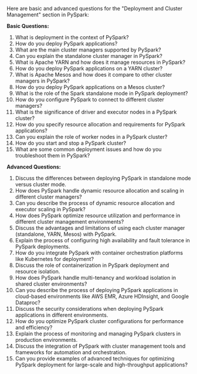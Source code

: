 Here are basic and advanced questions for the "Deployment and Cluster Management" section in PySpark:

**Basic Questions:**

1. What is deployment in the context of PySpark?
2. How do you deploy PySpark applications?
3. What are the main cluster managers supported by PySpark?
4. Can you explain the standalone cluster manager in PySpark?
5. What is Apache YARN and how does it manage resources in PySpark?
6. How do you deploy PySpark applications on a YARN cluster?
7. What is Apache Mesos and how does it compare to other cluster managers in PySpark?
8. How do you deploy PySpark applications on a Mesos cluster?
9. What is the role of the Spark standalone mode in PySpark deployment?
10. How do you configure PySpark to connect to different cluster managers?
11. What is the significance of driver and executor nodes in a PySpark cluster?
12. How do you specify resource allocation and requirements for PySpark applications?
13. Can you explain the role of worker nodes in a PySpark cluster?
14. How do you start and stop a PySpark cluster?
15. What are some common deployment issues and how do you troubleshoot them in PySpark?

**Advanced Questions:**

1. Discuss the differences between deploying PySpark in standalone mode versus cluster mode.
2. How does PySpark handle dynamic resource allocation and scaling in different cluster managers?
3. Can you describe the process of dynamic resource allocation and executor scaling in PySpark?
4. How does PySpark optimize resource utilization and performance in different cluster management environments?
5. Discuss the advantages and limitations of using each cluster manager (standalone, YARN, Mesos) with PySpark.
6. Explain the process of configuring high availability and fault tolerance in PySpark deployments.
7. How do you integrate PySpark with container orchestration platforms like Kubernetes for deployment?
8. Discuss the role of containerization in PySpark deployment and resource isolation.
9. How does PySpark handle multi-tenancy and workload isolation in shared cluster environments?
10. Can you describe the process of deploying PySpark applications in cloud-based environments like AWS EMR, Azure HDInsight, and Google Dataproc?
11. Discuss the security considerations when deploying PySpark applications in different environments.
12. How do you optimize PySpark cluster configurations for performance and efficiency?
13. Explain the process of monitoring and managing PySpark clusters in production environments.
14. Discuss the integration of PySpark with cluster management tools and frameworks for automation and orchestration.
15. Can you provide examples of advanced techniques for optimizing PySpark deployment for large-scale and high-throughput applications?

